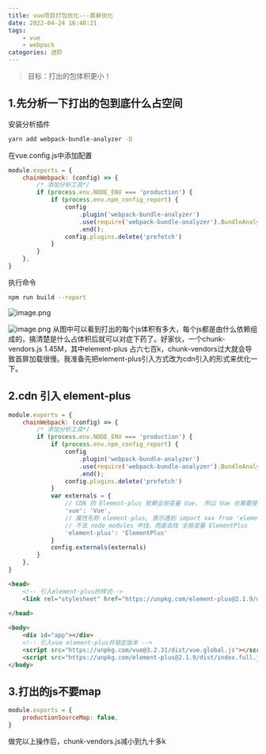 ```yaml
---
title: vue项目打包优化---首屏优化
date: 2022-04-24 16:48:21
tags:
    - vue
    - webpack
categories: 进阶
---
```

> 目标：打出的包体积更小！
## 1.先分析一下打出的包到底什么占空间
安装分析插件
```zsh
yarn add webpack-bundle-analyzer -D
```
在vue.config.js中添加配置
```js
module.exports = {
    chainWebpack: (config) => {
        /* 添加分析工具*/
        if (process.env.NODE_ENV === 'production') {
            if (process.env.npm_config_report) {
                config
                    .plugin('webpack-bundle-analyzer')
                    .use(require('webpack-bundle-analyzer').BundleAnalyzerPlugin)
                    .end();
                config.plugins.delete('prefetch')
            }
        }
    },
}
```
执行命令
```zsh
npm run build --report
```

![image.png](https://p1-juejin.byteimg.com/tos-cn-i-k3u1fbpfcp/674f6c2118ff41d589b213427477b46a~tplv-k3u1fbpfcp-watermark.image?)

![image.png](https://p6-juejin.byteimg.com/tos-cn-i-k3u1fbpfcp/cf15e7ab1cdf452aa1246ef8343dca25~tplv-k3u1fbpfcp-watermark.image?)
从图中可以看到打出的每个js体积有多大，每个js都是由什么依赖组成的，搞清楚是什么占体积后就可以对症下药了。好家伙，一个chunk-vendors.js 1.45M，其中element-plus 占六七百k，chunk-vendors过大就会导致首屏加载很慢。我准备先把element-plus引入方式改为cdn引入的形式来优化一下。
## 2.cdn 引入 element-plus
```js
module.exports = {
    chainWebpack: (config) => {
        /* 添加分析工具*/
        if (process.env.NODE_ENV === 'production') {
            if (process.env.npm_config_report) {
                config
                    .plugin('webpack-bundle-analyzer')
                    .use(require('webpack-bundle-analyzer').BundleAnalyzerPlugin)
                    .end();
                config.plugins.delete('prefetch')
            }
            var externals = {
                // CDN 的 Element-plus 依赖全局变量 Vue， 所以 Vue 也需要使用 CDN 引入
                'vue': 'Vue',
                // 属性名称 element-plus, 表示遇到 import xxx from 'element-plus' 这类引入 'element-plus'的，
                // 不去 node_modules 中找，而是去找 全局变量 ElementPlus
                'element-plus': 'ElementPlus'
            }
            config.externals(externals)
        }
    },
}
```
```html
<head>
    <!-- 引入element-plus的样式-->
    <link rel="stylesheet" href="https://unpkg.com/element-plus@2.1.9/dist/index.css" />
    
</head>

<body>
    <div id="app"></div>
    <!-- 引入vue element-plus并锁定版本 -->
    <script src="https://unpkg.com/vue@3.2.31/dist/vue.global.js"></script>
    <script src="https://unpkg.com/element-plus@2.1.9/dist/index.full.js"></script>
</body>
```
## 3.打出的js不要map
```js
module.exports = {
    productionSourceMap: false,
}
```
做完以上操作后，chunk-vendors.js减小到九十多k
